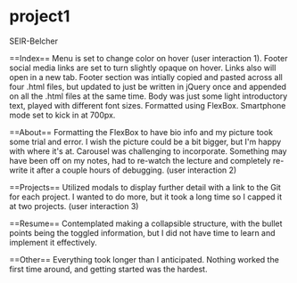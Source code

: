 # project1
SEIR-Belcher

==Index==
Menu is set to change color on hover (user interaction 1).
Footer social media links are set to turn slightly opaque on hover. Links also will open in a new tab. Footer section was intially copied and pasted across all four .html files, but updated to just be written in jQuery once and appended on all the .html files at the same time.
Body was just some light introductory text, played with different font sizes. Formatted using FlexBox.
Smartphone mode set to kick in at 700px.

==About==
Formatting the FlexBox to have bio info and my picture took some trial and error. I wish the picture could be a bit bigger, but I'm happy with where it's at.
Carousel was challenging to incorporate. Something may have been off on my notes, had to re-watch the lecture and completely re-write it after a couple hours of debugging. (user interaction 2)

==Projects==
Utilized modals to display further detail with a link to the Git for each project. I wanted to do more, but it took a long time so I capped it at two projects. (user interaction 3)

==Resume==
Contemplated making a collapsible structure, with the bullet points being the toggled information, but I did not have time to learn and implement it effectively. 

==Other==
Everything took longer than I anticipated. Nothing worked the first time around, and getting started was the hardest.

